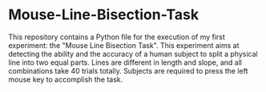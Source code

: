 # Mouse-Line-Bisection-Task
This repository contains a Python file for the execution of my first experiment: the "Mouse Line Bisection Task". This experiment aims at detecting the ability and the accuracy of a human subject to split a physical line into two equal parts. Lines are different in length and slope, and all combinations take 40 trials totally. Subjects are required to press the left mouse key to accomplish the task.
